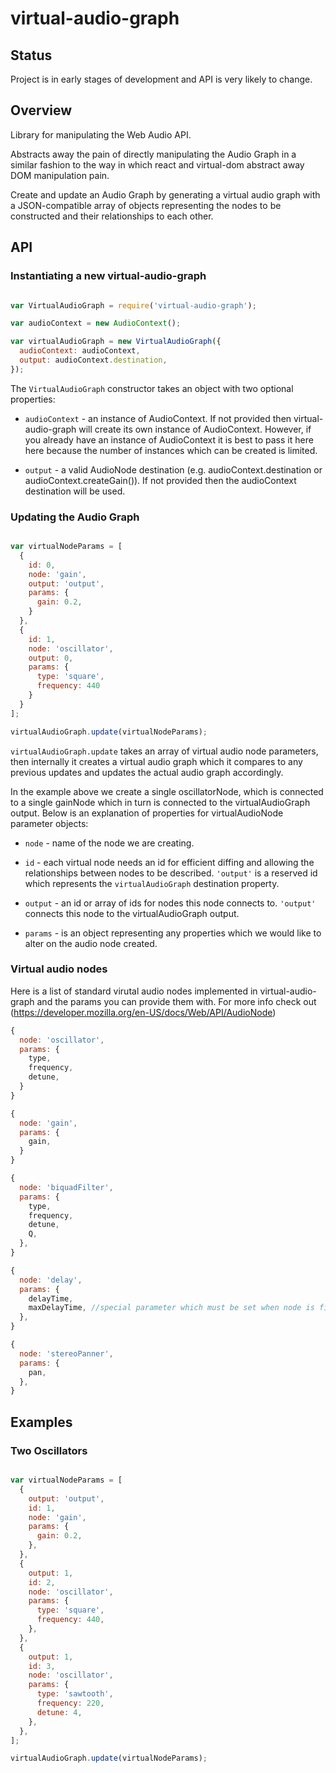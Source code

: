 # virtual-audio-graph

## Status
Project is in early stages of development and API is very likely to change.

## Overview

Library for manipulating the Web Audio API.

Abstracts away the pain of directly manipulating the Audio Graph in a similar fashion to the way in which react and virtual-dom abstract away DOM manipulation pain.

Create and update an Audio Graph by generating a virtual audio graph with a JSON-compatible array of objects representing the nodes to be constructed and their relationships to each other.

## API

### Instantiating a new virtual-audio-graph

```javascript

var VirtualAudioGraph = require('virtual-audio-graph');

var audioContext = new AudioContext();

var virtualAudioGraph = new VirtualAudioGraph({
  audioContext: audioContext,
  output: audioContext.destination,
});

```

The ```VirtualAudioGraph``` constructor takes an object with two optional properties:

- `audioContext` - an instance of AudioContext. If not provided then virtual-audio-graph will create its own instance of AudioContext. However, if you already have an instance of AudioContext it is best to pass it here here because the number of instances which can be created is limited.

- `output` - a valid AudioNode destination (e.g. audioContext.destination or audioContext.createGain()). If not provided then the audioContext destination will be used.

### Updating the Audio Graph

```javascript

var virtualNodeParams = [
  {
    id: 0,
    node: 'gain',
    output: 'output',
    params: {
      gain: 0.2,
    }
  },
  {
    id: 1,
    node: 'oscillator',
    output: 0,
    params: {
      type: 'square',
      frequency: 440
    }
  }
];

virtualAudioGraph.update(virtualNodeParams);

```

```virtualAudioGraph.update``` takes an array of virtual audio node parameters, then internally it creates a virtual audio graph which it compares to any previous updates and updates the actual audio graph accordingly.

In the example above we create a single oscillatorNode, which is connected to a single gainNode which in turn is connected to the virtualAudioGraph output. Below is an explanation of properties for virtualAudioNode parameter objects:

- `node` - name of the node we are creating.

- `id` - each virtual node needs an id for efficient diffing and allowing the relationships between nodes to be described. ```'output'``` is a reserved id which represents the ```virtualAudioGraph``` destination property.

- `output` - an id or array of ids for nodes this node connects to. ```'output'``` connects this node to the virtualAudioGraph output.

- `params` - is an object representing any properties which we would like to alter on the audio node created.

### Virtual audio nodes

Here is a list of standard virutal audio nodes implemented in virtual-audio-graph and the params you can provide them with. For more info check out (https://developer.mozilla.org/en-US/docs/Web/API/AudioNode)

```javascript
{
  node: 'oscillator',
  params: {
    type,
    frequency,
    detune,
  }
}
```

```javascript
{
  node: 'gain',
  params: {
    gain,
  }
}
```

```javascript
{
  node: 'biquadFilter',
  params: {
    type,
    frequency,
    detune,
    Q,
  },
}
```

```javascript
{
  node: 'delay',
  params: {
    delayTime,
    maxDelayTime, //special parameter which must be set when node is first created, it cannot be altered thereafter
  },
}
```

```javascript
{
  node: 'stereoPanner',
  params: {
    pan,
  },
}
```

## Examples

### Two Oscillators

```javascript

var virtualNodeParams = [
  {
    output: 'output',
    id: 1,
    node: 'gain',
    params: {
      gain: 0.2,
    },
  },
  {
    output: 1,
    id: 2,
    node: 'oscillator',
    params: {
      type: 'square',
      frequency: 440,
    },
  },
  {
    output: 1,
    id: 3,
    node: 'oscillator',
    params: {
      type: 'sawtooth',
      frequency: 220,
      detune: 4,
    },
  },
];

virtualAudioGraph.update(virtualNodeParams);

```
